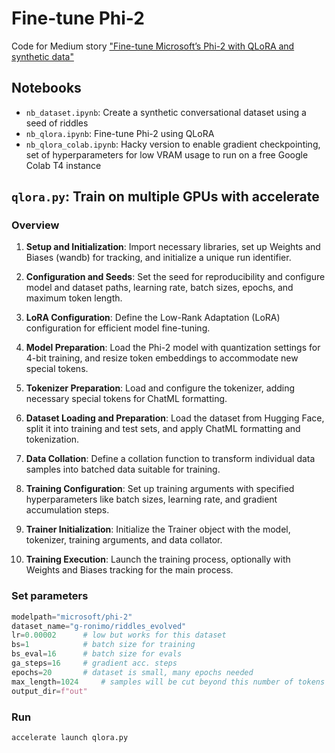 # Fine-tune Phi-2

Code for Medium story ["Fine-tune Microsoft’s Phi-2 with QLoRA and synthetic data"](https://medium.com/@geronimo7/phinetuning-2-0-28a2be6de110?sk=71f94a2d44b2a996da1febc04ca611e7)

## Notebooks

- `nb_dataset.ipynb`: Create a synthetic conversational dataset using a seed of riddles
- `nb_qlora.ipynb`: Fine-tune Phi-2 using QLoRA 
- `nb_qlora_colab.ipynb`: Hacky version to enable gradient checkpointing, set of hyperparameters for low VRAM usage to run on a free Google Colab T4 instance 

## `qlora.py`: Train on multiple GPUs with accelerate

### Overview

1. **Setup and Initialization**: Import necessary libraries, set up Weights and Biases (wandb) for tracking, and initialize a unique run identifier.

2. **Configuration and Seeds**: Set the seed for reproducibility and configure model and dataset paths, learning rate, batch sizes, epochs, and maximum token length.

3. **LoRA Configuration**: Define the Low-Rank Adaptation (LoRA) configuration for efficient model fine-tuning.

4. **Model Preparation**: Load the Phi-2 model with quantization settings for 4-bit training, and resize token embeddings to accommodate new special tokens.

5. **Tokenizer Preparation**: Load and configure the tokenizer, adding necessary special tokens for ChatML formatting.

6. **Dataset Loading and Preparation**: Load the dataset from Hugging Face, split it into training and test sets, and apply ChatML formatting and tokenization.

7. **Data Collation**: Define a collation function to transform individual data samples into batched data suitable for training.

8. **Training Configuration**: Set up training arguments with specified hyperparameters like batch sizes, learning rate, and gradient accumulation steps.

9. **Trainer Initialization**: Initialize the Trainer object with the model, tokenizer, training arguments, and data collator.

10. **Training Execution**: Launch the training process, optionally with Weights and Biases tracking for the main process.

### Set parameters

```python
modelpath="microsoft/phi-2"
dataset_name="g-ronimo/riddles_evolved"
lr=0.00002		# low but works for this dataset
bs=1			# batch size for training
bs_eval=16		# batch size for evals
ga_steps=16		# gradient acc. steps
epochs=20		# dataset is small, many epochs needed
max_length=1024		# samples will be cut beyond this number of tokens
output_dir=f"out"
```

### Run

```bash
accelerate launch qlora.py
```

